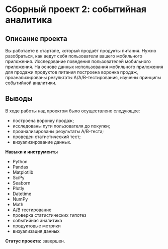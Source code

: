 # Сборный проект 2: событийная аналитика

## Описание проекта

Вы работаете в стартапе, который продаёт продукты питания. Нужно разобраться, как ведут себя пользователи вашего мобильного приложения. 
Исследование поведения пользователей мобильного приложения. На основе данных использования мобильного приложения для продажи продуктов питания построена воронка продаж, проанализированы результаты A/A/B-тестирования, изучены принципы событийной аналитики. 

## Выводы

В ходе работы над проектом было осуществлено следующее:
- построена воронку продаж;
- исследованы пути пользователя до покупки;
- проанализированы результаты A/B-теста;
- проведен статистический тест;
- визуализирование данных.

**Навыки и инструменты**

- Python
- Pandas
- Matplotlib
- SciPy
- Seaborn
- Plotly
- Datetime
- NumPy
- Math
- А/В тестирование
- проверка статистических гипотез
- событийная аналитика
- продуктовые метрики
- визуализация данных

**Статус проекта:** завершен.
